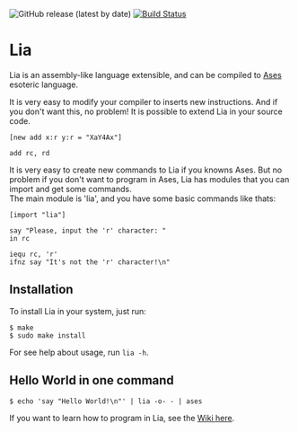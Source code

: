 ![GitHub release (latest by date)](https://img.shields.io/github/v/release/Silva97/Lia)
[![Build Status](https://travis-ci.com/Silva97/Lia.svg?branch=master)](https://travis-ci.com/Silva97/Lia)

# Lia
Lia is an assembly-like language extensible, and can be compiled to
[Ases](https://github.com/Silva97/Ases) esoteric language.

It is very easy to modify your compiler to inserts new instructions.
And if you don't want this, no problem! It is possible to extend Lia in your source code.

```
[new add x:r y:r = "XaY4Ax"]

add rc, rd
```

It is very easy to create new commands to Lia if you knowns Ases. But no problem if you don't want to program in Ases, Lia has modules that you can import and get some commands.  
The main module is 'lia', and you have some basic commands like thats:

```
[import "lia"]

say "Please, input the 'r' character: "
in rc

iequ rc, 'r'
ifnz say "It's not the 'r' character!\n"
```

## Installation
To install Lia in your system, just run:

```
$ make
$ sudo make install
```

For see help about usage, run `lia -h`.

## Hello World in one command
```
$ echo 'say "Hello World!\n"' | lia -o- - | ases
```

If you want to learn how to program in Lia, see the [Wiki here](https://github.com/Silva97/Lia/wiki).
